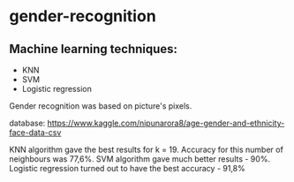 # gender-recognition

## Machine learning techniques:
* KNN
* SVM
* Logistic regression

Gender recognition was based on picture's pixels.

database: https://www.kaggle.com/nipunarora8/age-gender-and-ethnicity-face-data-csv

KNN algorithm gave the best results for k = 19. Accuracy for this number of neighbours was 77,6%.
SVM algorithm gave much better results - 90%. 
Logistic regression turned out to have the best accuracy - 91,8%
